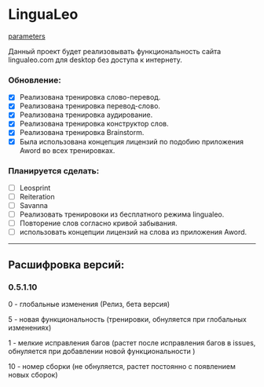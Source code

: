 # LinguaLeo
[parameters](https://img.shields.io/github/issues/Antis28/Asterion.git)  
  
Данный проект будет реализовывать функциональность сайта lingualeo.com для desktop без доступа к интернету.

### Обновление:

- [x] Реализована тренировка слово-перевод.
- [x] Реализована тренировка перевод-слово.
- [x] Реализована тренировка аудирование.
- [x] Реализована тренировка конструктор слов.
- [x] Реализована тренировка Brainstorm.
- [x] Была использована концепция лицензий по подобию приложения Aword во всех тренировках.
### Планируется сделать:
- [ ] Leosprint
- [ ] Reiteration
- [ ] Savanna
- [ ] Реализовать тренировоки из бесплатного режима lingualeo.
- [ ] Повторение слов согласно кривой забывания.
- [ ] использовать концепции лицензий на слова из приложения Aword.
---------------------------------------------------------------------------------------
## Расшифровка версий:

### 0.5.1.10

 0 - глобальные изменения (Релиз, бета версия)
 
 5 - новая функциональность (тренировки, обнуляется при глобальных изменениях)
 
 1 - мелкие исправления багов (растет после исправления багов в issues, 
 обнуляется при добавлении новой функциональности )
 
10 - номер сборки (не обнуляется, растет постоянно с появлением новых сборок)
